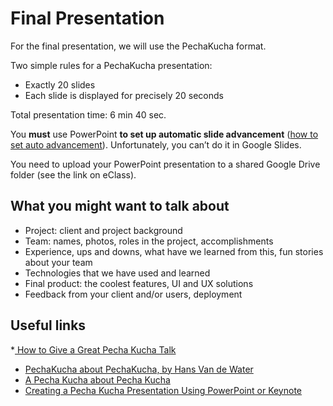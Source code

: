 # Final Presentation

For the final presentation, we will use the PechaKucha format.

Two simple rules for a PechaKucha presentation:

* Exactly 20 slides
* Each slide is displayed for precisely 20 seconds

Total presentation time: 6 min 40 sec.

You **must** use PowerPoint **to set up automatic slide advancement** ([how to set auto advancement](https://wiki.rice.edu/confluence/display/DMCGUIDES/Creating+a+Pecha+Kucha+Presentation+Using+PowerPoint)). Unfortunately, you can’t do it in Google Slides.

You need to upload your PowerPoint presentation to a shared Google Drive folder (see the link on eClass).

## What you might want to talk about

* Project: client and project background
* Team: names, photos, roles in the project, accomplishments
* Experience, ups and downs, what have we learned from this, fun stories about your team
* Technologies that we have used and learned
* Final product: the coolest features, UI and UX solutions
* Feedback from your client and/or users, deployment

## Useful links

*[ How to Give a Great Pecha Kucha Talk](https://ethos3.com/2018/05/give-great-pecha-kucha-talk/)
* [PechaKucha about PechaKucha, by Hans Van de Water](https://youtu.be/gZJc8PB2DsQ)
* [A Pecha Kucha about Pecha Kucha](https://youtu.be/jJ2yepIaAtE)
* [Creating a Pecha Kucha Presentation Using PowerPoint or Keynote](https://wiki.rice.edu/confluence/display/DMCGUIDES/Creating+a+Pecha+Kucha+Presentation+Using+PowerPoint)